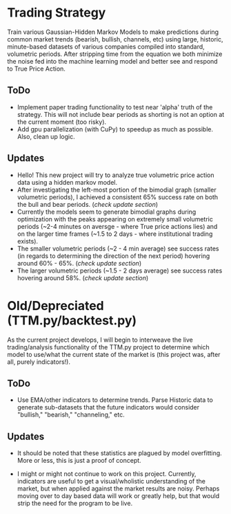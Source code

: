 # Trading Strategy
Train various Gaussian-Hidden Markov Models to make predictions during common market trends (bearish, bullish, channels, etc) using large, historic, minute-based datasets of various companies compiled into standard, volumetric periods. After stripping time from the equation we both minimize the noise fed into the machine learning model and better see and respond to True Price Action.

## ToDo
* Implement paper trading functionality to test near 'alpha' truth of the strategy. This will not include bear periods as shorting is not an option at the current moment (too risky).
* Add gpu parallelization (with CuPy) to speedup as much as possible. Also, clean up logic.

## Updates
* Hello! This new project will try to analyze true volumetric price action data using a hidden markov model.
* After investigating the left-most portion of the bimodial graph (smaller volumetric periods), I achieved a consistent 65% success rate on both the bull and bear periods. (*check update section*)
* Currently the models seem to generate bimodial graphs during optimization with the peaks appearing on extremely small volumetric periods (~2-4 minutes on aversge - where True price actions lies) and on the larger time frames (~1.5 to 2 days - where institutional trading exists). 
* The smaller volumetric periods (~2 - 4 min average) see success rates (in regards to determining the direction of the next period) hovering around 60% - 65%. (*check update section*)
* The larger volumetric periods (~1.5 - 2 days average) see success rates hovering around 58%. (*check update section*)

# Old/Depreciated (TTM.py/backtest.py)

As the current project develops, I will begin to interweave the live trading/analysis functionality of the TTM.py project to determine which model to use/what the current state of the market is (this project was, after all, purely indicators!).

## ToDo
* Use EMA/other indicators to determine trends. Parse Historic data to generate sub-datasets that the future indicators would consider "bullish," "bearish," "channeling," etc.

## Updates
* It should be noted that these statistics are plagued by model overfitting. More or less, this is just a proof of concept.

* I might or might not continue to work on this project. Currently, indicators are useful to get a visual/wholistic understanding of the market, but when applied against the market results are noisy.
Perhaps moving over to day based data will work or greatly help, but that would strip the need for the program to be live.